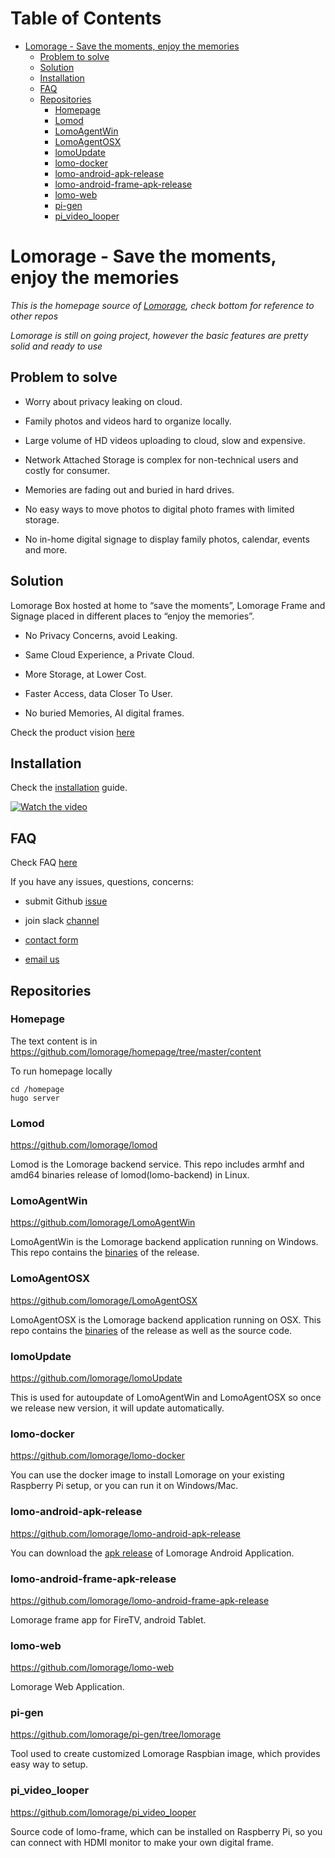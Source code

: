 Table of Contents
=================

   * [Lomorage - Save the moments, enjoy the memories](#lomorage---save-the-moments-enjoy-the-memories)
      * [Problem to solve](#problem-to-solve)
      * [Solution](#solution)
      * [Installation](#installation)
      * [FAQ](#faq)
      * [Repositories](#repositories)
         * [Homepage](#homepage)
         * [Lomod](#lomod)
         * [LomoAgentWin](#lomoagentwin)
         * [LomoAgentOSX](#lomoagentosx)
         * [lomoUpdate](#lomoupdate)
         * [lomo-docker](#lomo-docker)
         * [lomo-android-apk-release](#lomo-android-apk-release)
         * [lomo-android-frame-apk-release](#lomo-android-frame-apk-release)
         * [lomo-web](#lomo-web)
         * [pi-gen](#pi-gen)
         * [pi_video_looper](#pi_video_looper)

# Lomorage - Save the moments, enjoy the memories

*This is the homepage source of [Lomorage](https://lomorage.com), check bottom for reference to other repos*

*Lomorage is still on going project, however the basic features are pretty solid and ready to use*

## Problem to solve

- Worry about privacy leaking on cloud.

- Family photos and videos hard to organize locally.

- Large volume of HD videos uploading to cloud, slow and expensive.

- Network Attached Storage is complex for non-technical users and costly for consumer.

- Memories are fading out and buried in hard drives.

- No easy ways to move photos to digital photo frames with limited storage.

- No in-home digital signage to display family photos, calendar, events and more.

## Solution

Lomorage Box hosted at home to “save the moments”, Lomorage Frame and Signage placed in different places to “enjoy the memories”.

- No Privacy Concerns, avoid Leaking.

- Same Cloud Experience, a Private Cloud.

- More Storage, at Lower Cost.

- Faster Access, data Closer To User.

- No buried Memories, AI digital frames.

Check the product vision [here](https://lomorage.com/lomorage.pdf)

## Installation

Check the [installation](https://lomorage.com/installation/) guide.

[![Watch the video](https://img.youtube.com/vi/VcSPcR6MB-4/hqdefault.jpg)](https://youtu.be/VcSPcR6MB-4)

## FAQ

Check FAQ [here](https://lomorage.com/faq/)

If you have any issues, questions, concerns:

- submit Github [issue](https://github.com/lomorage/homepage/issues/new)

- join slack [channel](https://app.slack.com/client/THK8CPS4X/CHK8CQ4H5)

- [contact form](https://lomorage.com/contact/)

- [email us](mailto:support@lomorage.com)

## Repositories

### Homepage

The text content is in https://github.com/lomorage/homepage/tree/master/content

To run homepage locally
~~~ 
cd /homepage
hugo server
~~~

### Lomod

https://github.com/lomorage/lomod

Lomod is the Lomorage backend service. This repo includes armhf and amd64 binaries release of lomod(lomo-backend) in Linux.

### LomoAgentWin

https://github.com/lomorage/LomoAgentWin

LomoAgentWin is the Lomorage backend application running on Windows. This repo contains the [binaries](https://github.com/lomorage/LomoAgentWin/releases) of the release.

### LomoAgentOSX

https://github.com/lomorage/LomoAgentOSX

LomoAgentOSX is the Lomorage backend application running on OSX. This repo contains the [binaries](https://github.com/lomorage/LomoAgentOSX/releases) of the release as well as the source code.

### lomoUpdate

https://github.com/lomorage/lomoUpdate

This is used for autoupdate of LomoAgentWin and LomoAgentOSX so once we release new version, it will update automatically.

### lomo-docker

https://github.com/lomorage/lomo-docker

You can use the docker image to install Lomorage on your existing Raspberry Pi setup, or you can run it on Windows/Mac.

### lomo-android-apk-release

https://github.com/lomorage/lomo-android-apk-release

You can download the [apk release](https://github.com/lomorage/lomo-android-apk-release) of Lomorage Android Application.

### lomo-android-frame-apk-release

https://github.com/lomorage/lomo-android-frame-apk-release

Lomorage frame app for FireTV, android Tablet.

### lomo-web

https://github.com/lomorage/lomo-web

Lomorage Web Application.

### pi-gen

https://github.com/lomorage/pi-gen/tree/lomorage

Tool used to create customized Lomorage Raspbian image, which provides easy way to setup.

### pi_video_looper

https://github.com/lomorage/pi_video_looper

Source code of lomo-frame, which can be installed on Raspberry Pi, so you can connect with HDMI monitor to make your own digital frame.
